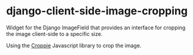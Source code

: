 # django-client-side-image-cropping
Widget for the Django ImageField that provides an interface for cropping the image client-side to a specific size.

Using the [Croppie](http://foliotek.github.io/Croppie) Javascript library to crop the image. 
